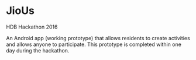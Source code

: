# JioUs
HDB Hackathon 2016

An Android app (working prototype) that allows residents to create activities and allows anyone to participate. This prototype is completed within one day during the hackathon.
